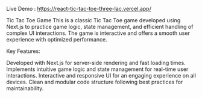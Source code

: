 Live Demo : https://react-tic-tac-toe-three-lac.vercel.app/

Tic Tac Toe Game
This is a classic Tic Tac Toe game developed using Next.js to practice game logic, state management, and efficient handling of complex UI interactions. The game is interactive and offers a smooth user experience with optimized performance.

Key Features:

Developed with Next.js for server-side rendering and fast loading times.
Implements intuitive game logic and state management for real-time user interactions.
Interactive and responsive UI for an engaging experience on all devices.
Clean and modular code structure following best practices for maintainability.

